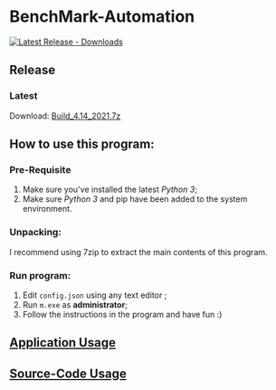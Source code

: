 # BenchMark-Automation

[![Latest Release - Downloads](https://img.shields.io/github/downloads/YuudachiXMMY/BenchMark-Automation/v4.14.2021-beta.1/total)](https://github.com/YuudachiXMMY/BenchMark-Automation/releases)

## Release

### Latest
Download: [Build_4.14_2021.7z](https://github.com/YuudachiXMMY/BenchMark-Automation/releases/download/v4.14.2021-beta.1/Build_4.14_2021.7z)


## How to use this program:

### Pre-Requisite
1. Make sure you've installed the latest *Python 3*;
2. Make sure *Python 3* and pip have been added to the system environment.

### Unpacking:
I recommend using 7zip to extract the main contents of this program.

### Run program:
1. Edit `config.json` using any text editor ;
2. Run `m.exe` as **administrator**;
3. Follow the instructions in the program and have fun :)


## [Application Usage](/docs/app/main.md)

## [Source-Code Usage](/docs/source_code/main.md)
